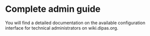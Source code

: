 # Complete admin guide

You will find a detailed documentation on the available configuration interface for technical administrators on wiki.dipas.org.
